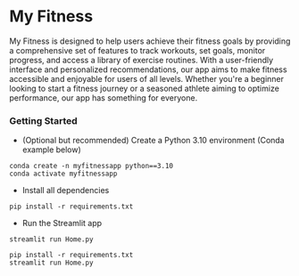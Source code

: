 # My Fitness

My Fitness is designed to help users achieve their fitness goals by providing a comprehensive set of features to track workouts, set goals, monitor progress, and access a library of exercise routines. With a user-friendly interface and personalized recommendations, our app aims to make fitness accessible and enjoyable for users of all levels. Whether you're a beginner looking to start a fitness journey or a seasoned athlete aiming to optimize performance, our app has something for everyone.



### Getting Started
- (Optional but recommended) Create a Python 3.10 environment (Conda example below)
```
conda create -n myfitnessapp python==3.10
conda activate myfitnessapp
```
- Install all dependencies
```
pip install -r requirements.txt
```
- Run the Streamlit app
```
streamlit run Home.py
```

```
pip install -r requirements.txt
streamlit run Home.py
```
